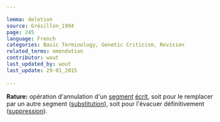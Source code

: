 ```yaml
---

lemma: deletion
source: Grésillon_1994
page: 245 
language: French
categories: Basic Terminology, Genetic Criticism, Revision
related_terms: emendation
contributor: wout
last_updated_by: wout
last_update: 29-01_2015
        
---
```


**Rature:** opération d'annulation d'un [segment](segment.html) [écrit](writingProduct.html), soit pour le remplacer par un autre segment ([substitution](substitution.html)), soit pour l'évacuer définitivement ([suppression](elimination.html)).

